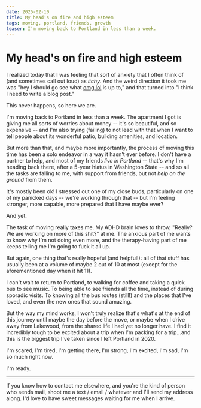 ```yaml
---
date: 2025-02-10
title: My head's on fire and high esteem
tags: moving, portland, friends, growth
teaser: I'm moving back to Portland in less than a week.
---
```


# My head's on fire and high esteem

I realized today that I was feeling that sort of anxiety that I often think of (and sometimes call out loud) as _itchy_. And the weird direction it took me was "hey I should go see what [omg.lol](https://omg.lol/) is up to," and that turned into "I think I need to write a blog post."

This never happens, so here we are.

I'm moving back to Portland in less than a week. The apartment I got is giving me all sorts of worries about money -- it's so beautiful, and so expensive -- and I'm also trying (failing) to not lead with that when I want to tell people about its wonderful patio, building amenities, and location.

But more than that, and maybe more importantly, the process of moving this time has been a solo endeavor in a way it hasn't ever before. I don't have a partner to help, and most of my friends _live in Portland_ -- that's why I'm heading back there, after a 5-year hiatus in Washington State -- and so all the tasks are falling to me, with support from friends, but not _help on the ground_ from them.

It's mostly been ok! I stressed out one of my close buds, particularly on one of my panicked days -- we're working through that -- but I'm feeling stronger, more capable, more prepared that I have maybe ever?

And yet.

The task of moving really taxes me. My ADHD brain loves to throw, "Really? We are working on more of this shit?" at me. The anxious part of me wants to know why I'm not doing even more, and the therapy-having part of me keeps telling me I'm going to fuck it all up.

But again, one thing that's really hopeful (and helpful!): all of that stuff has usually been at a volume of maybe 2 out of 10 at most (except for the aforementioned day when it hit 11).

I can't wait to return to Portland, to walking for coffee and taking a quick bus to see music. To being able to see friends all the time, instead of during sporadic visits. To knowing all the bus routes (still!) and the places that I've loved, and even the new ones that sound amazing.

But the way my mind works, I won't truly realize that's what's at the end of this journey until maybe the day before the move, or maybe when I drive away from Lakewood, from the shared life I had yet no longer have. I find it incredibly tough to be excited about a trip when I'm packing for a trip...and this is the biggest trip I've taken since I left Portland in 2020.

I'm scared, I'm tired, I'm getting there, I'm strong, I'm excited, I'm sad, I'm so much right now.

I'm ready.

---

If you know how to contact me elsewhere, and you're the kind of person who sends mail, shoot me a text / email / whatever and I'll send my address along. I'd love to have sweet messages waiting for me when I arrive.

